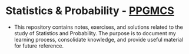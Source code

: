 # **Statistics & Probability -** [**PPGMCS**](https://ppgmcs.com.br/)


- This repository contains notes, exercises, and solutions related to the study of Statistics and Probability. The purpose is to document my learning process, consolidate knowledge, and provide useful material for future reference.
